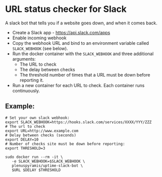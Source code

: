 # URL status checker for Slack

A slack bot that tells you if a website goes down, and when it comes back.

* Create a Slack app - https://api.slack.com/apps
* Enable incoming webhook
* Copy the webhook URL and bind to an environment variable called `SLACK_WEBHOOK` (see below).
* Run the docker container with the `SLACK_WEBHOOK` and three additional arguments:
  * The URL to check
  * The delay between checks
  * The threshold number of times that a URL must be down before reporting it.
* Run a new container for each URL to check. Each container runs continuously.

## Example:

```
# Set your own slack webhook:
export SLACK_WEBHOOK=https://hooks.slack.com/services/XXXX/YYY/ZZZ
# The url to check
export URL=http://www.example.com
# Delay between checks (seconds)
export DELAY=10
# Number of checks site must be down before reporting:
export THRESHOLD=3

sudo docker run --rm -it \
   -e SLACK_WEBHOOK=$SLACK_WEBHOOK \
   plenuspyramis/uptime-slack-bot \
   $URL $DELAY $THRESHOLD
```
